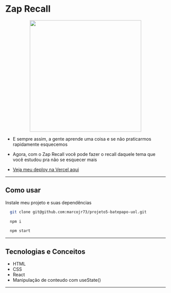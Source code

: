 
# Zap Recall

<p align="center">
   <img width=350 src="https://notion-emojis.s3-us-west-2.amazonaws.com/prod/svg-twitter/26a1.svg"/>
</p>


- E sempre assim, a gente aprende uma coisa e se não praticarmos rapidamente esquecemos
- Agora, com o Zap Recall você pode fazer o recall daquele tema que você estudou pra não se esquecer mais 

- [Veja meu deploy na Vercel aqui](https://projeto8-zaprecall-kohl.vercel.app/)

***

## Como usar

Instale meu projeto e suas dependências

```bash
  git clone git@github.com:marcojr73/projeto5-batepapo-uol.git
  
  npm i
  
  npm start
```

***

##	 Tecnologias e Conceitos

- HTML
- CSS
- React
- Manipulação de conteudo com useState()

***
    
